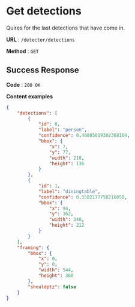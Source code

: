 # Get detections

Quires for the last detections that have come in.

**URL** : `/detector/detections`

**Method** : `GET`

## Success Response

**Code** : `200 OK`

**Content examples**

```json
{
    "detections": [
        {
            "id": 0,
            "label": "person",
            "confidence": 0.40885019302368164,
            "bbox": {
                "x": 7,
                "y": 77,
                "width": 218,
                "height": 136
            }
        },
        {
            "id": 1,
            "label": "diningtable",
            "confidence": 0.3582177758216858,
            "bbox": {
                "x": 94,
                "y": 162,
                "width": 340,
                "height": 212
            }
        }
    ],
    "framing": {
        "bbox": {
            "x": 0,
            "y": 0,
            "width": 544,
            "height": 360
        },
        "shouldptz": false
    }
}
```
